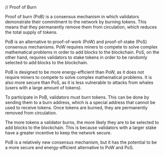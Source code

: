 // Proof of Burn

Proof of burn (PoB) is a consensus mechanism in which validators demonstrate their commitment to the network by burning tokens. This means that they permanently remove them from circulation, which reduces the total supply of tokens.

PoB is an alternative to proof-of-work (PoW) and proof-of-stake (PoS) consensus mechanisms. PoW requires miners to compete to solve complex mathematical problems in order to add blocks to the blockchain. PoS, on the other hand, requires validators to stake tokens in order to be randomly selected to add blocks to the blockchain.

PoB is designed to be more energy-efficient than PoW, as it does not require miners to compete to solve complex mathematical problems. It is also more secure than PoS, as it is less vulnerable to attacks from whales (users with a large amount of tokens).

To participate in PoB, validators must burn tokens. This can be done by sending them to a burn address, which is a special address that cannot be used to receive tokens. Once tokens are burned, they are permanently removed from circulation.

The more tokens a validator burns, the more likely they are to be selected to add blocks to the blockchain. This is because validators with a larger stake have a greater incentive to keep the network secure.

PoB is a relatively new consensus mechanism, but it has the potential to be a more secure and energy-efficient alternative to PoW and PoS.